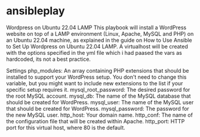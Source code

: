 # ansibleplay

Wordpress on Ubuntu 22.04 LAMP
This playbook will install a WordPress website on top of a LAMP environment (Linux, Apache, MySQL and PHP) on an Ubuntu 22.04 machine, as explained in the guide on How to Use Ansible to Set Up Wordpress on Ubuntu 22.04 LAMP. A virtualhost will be created with the options specified in the yml file which i had paased the vars as hardcoded, its not a best practice.

Settings
php_modules: An array containing PHP extensions that should be installed to support your WordPress setup. You don't need to change this variable, but you might want to include new extensions to the list if your specific setup requires it.
mysql_root_password: The desired password for the root MySQL account.
mysql_db: The name of the MySQL database that should be created for WordPress.
mysql_user: The name of the MySQL user that should be created for WordPress.
mysql_password: The password for the new MySQL user.
http_host: Your domain name.
http_conf: The name of the configuration file that will be created within Apache.
http_port: HTTP port for this virtual host, where 80 is the default.


